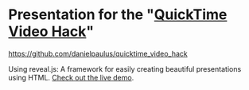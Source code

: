 # Presentation for the "[QuickTime Video Hack](https://github.com/danielpaulus/quicktime_video_hack)"
https://github.com/danielpaulus/quicktime_video_hack

Using reveal.js: A framework for easily creating beautiful presentations using HTML. [Check out the live demo](http://revealjs.com/).
